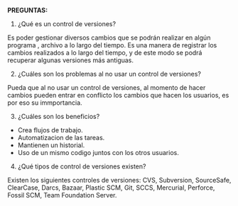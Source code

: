 **PREGUNTAS:**

1. ¿Qué es un control de versiones?

Es poder gestionar diversos cambios que se podrán realizar en algún programa , archivo  a lo largo del tiempo. Es una manera de registrar los cambios realizados a lo largo del tiempo, y de este modo se podrá recuperar algunas versiones más antiguas.


2. ¿Cuáles son los problemas al no usar un control de versiones?

Pueda que al no usar un control de versiones, al momento de hacer cambios pueden entrar en conflicto los cambios que hacen los usuarios, es por eso su immportancia.

3. ¿Cuáles son los beneficios?

- Crea flujos de trabajo.
- Automatizacion de las tareas.
- Mantienen un historial.
- Uso de un mismo codigo juntos con los otros usuarios.

4. ¿Qué tipos de control de versiones existen?

Existen los siguientes controles de versiones: CVS, Subversion, SourceSafe, ClearCase, Darcs, Bazaar, Plastic SCM, Git, SCCS, Mercurial, Perforce, Fossil SCM, Team Foundation Server.
